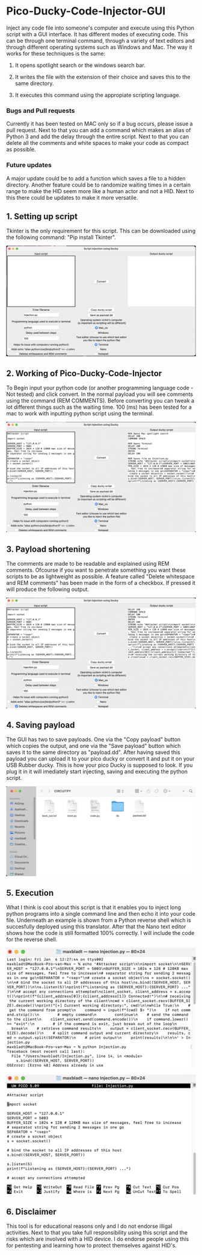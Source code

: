 # Pico-Ducky-Code-Injector-GUI

Inject any code file into someone's computer and execute using this Python script with a GUI interface. It has different modes of executing code. This can be through one terminal command, through a variety of text editors and through different operating systems such as Windows and Mac. The way it works for these techniques is the same: 

1. It opens  spotlight search or the windows search bar.

2. It writes the file with the extension of their choice and saves this to the same directory.

3. It executes this command using the appropiate scripting language.


### Bugs and Pull requests

Currently it has been tested on MAC only so if a bug occurs, please issue a pull request. Next to that you can add a command which makes an alias of Python 3 and add the delay through the entire script. Next to that you can delete all the comments and white spaces to make your code as compact as possible. 

### Future updates

A major update could be to add a function which saves a file to a hidden directory. Another feature could be to randomize waiting times in a certain range to make the HID seem more like a human actor and not a HID. Next to this there could be updates to make it more versatile.

## 1. Setting up script

Tkinter is the only requirement for this script. This can be downloaded using the following command: "Pip install Tkinter". 

![GUI at startup](https://github.com/Maxbladt/Pico-Ducky-Code-Injector-GUI/blob/a6274ffff272f5c3e3734522e1112b91f96b7794/images/GUI_empty.png)

## 2. Working of Pico-Ducky-Code-Injector

To Begin input your python code (or another programming language code - Not tested) and click convert. In the normal payload you will see comments using the command (REM COMMENTS). Before converting  you can tweak a lot different things such as the waiting time. 100 (ms) has been tested for a mac to work with inputting python script using the terminal.

![Working of Pico-Ducky-Code-Injector](https://github.com/Maxbladt/Pico-Ducky-Code-Injector-GUI/blob/1cb418a260986a14c5c2eed3eb6bb33a637a5580/images/Example_Normal_payload.png)

## 3. Payload shortening

The comments are made to be readable and explained using REM comments. Ofcourse if you want to penetrate something you want these scripts to be as lightweight as possible. A feature called "Delete whitespace and REM comments" has been made in the form of a checkbox. If pressed it will produce the following output.

![Payload shortening](https://github.com/Maxbladt/Pico-Ducky-Code-Injector-GUI/blob/1cb418a260986a14c5c2eed3eb6bb33a637a5580/images/Example_Shortened_Payload.png)

## 4. Saving payload

The GUI has two to save payloads. One via the "Copy payload" button which copies the output, and one via the "Save payload" button which saves it to the same directory as "payload.dd". After having saved this payload you can upload it to your pico ducky or convert it and put it on your USB Rubber ducky. This is how your pico Ducky is supposed to look. If you plug it in it will imediately start injecting, saving and executing the python script.

![Saving payload](https://github.com/Maxbladt/Pico-Ducky-Code-Injector-GUI/blob/1772cf870cae7f45d420b9e807f8b5540d3cf109/images/Payload_coppied_in_Raspberry_Pico.png)

## 5. Execution

What I think is cool about this script is that it enables you to inject long python programs into a single command line and then echo it into your code file. Underneath an example is shown from a Python reverse shell which is succesfully deployed using this translator. After that the Nano text editor shows how the code is still formatted 100% correctly. I will include the code for the reverse shell.


![Terminal after executing python Reverse shell](https://github.com/Maxbladt/Pico-Ducky-Code-Injector-GUI/blob/1772cf870cae7f45d420b9e807f8b5540d3cf109/images/Terminal_Look_After_Injection.png)

![Nano editor view of python file after execution](https://github.com/Maxbladt/Pico-Ducky-Code-Injector-GUI/blob/1772cf870cae7f45d420b9e807f8b5540d3cf109/images/Nano_Preview_After_Injection.png)

## 6. Disclaimer

This tool is for educational reasons only and I do not endorse illigal activities. Next to that you take full responsibility using this script and the risks which are involved with a HID device. I do endorse people using this for pentesting and learning how to protect themselves against HID's.
